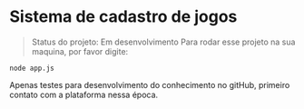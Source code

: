 <h1>Sistema de cadastro de jogos</h1>

> Status do projeto: Em desenvolvimento
Para rodar esse projeto na sua maquina, por favor digite:
```
node app.js
```
Apenas testes para desenvolvimento do conhecimento no gitHub, primeiro contato com a plataforma nessa época.
